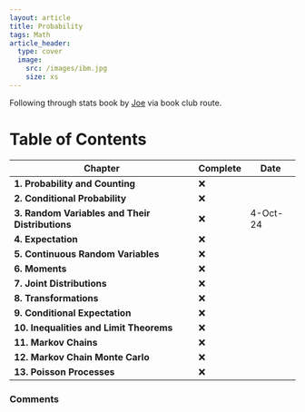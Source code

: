 ```yaml
---
layout: article
title: Probability
tags: Math
article_header:
  type: cover
  image:
    src: /images/ibm.jpg
    size: xs
---
```



Following through stats book by [Joe](https://projects.iq.harvard.edu/stat110) via book club route.

# Table of Contents

| Chapter | Complete | Date |
|---------|----------|------|
| **1. Probability and Counting** | ❌ |  |
| **2. Conditional Probability** | ❌ |  |
| **3. Random Variables and Their Distributions** | ❌ | 4-Oct-24 |
| **4. Expectation** | ❌ |  |
| **5. Continuous Random Variables** | ❌ |  |
| **6. Moments** | ❌ |  |
| **7. Joint Distributions** | ❌ |  |
| **8. Transformations** | ❌ |  |
| **9. Conditional Expectation** | ❌ |  |
| **10. Inequalities and Limit Theorems** | ❌ |  |
| **11. Markov Chains** | ❌ |  |
| **12. Markov Chain Monte Carlo** | ❌ |  |
| **13. Poisson Processes** | ❌ |  |


### Comments

<!-- ✅>

